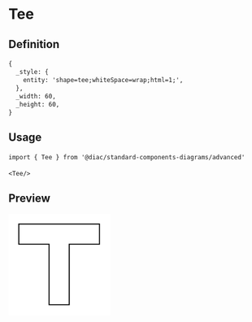 # Tee

## Definition

```
{
  _style: { 
    entity: 'shape=tee;whiteSpace=wrap;html=1;',
  },
  _width: 60,
  _height: 60,
}
```

## Usage

```
import { Tee } from '@diac/standard-components-diagrams/advanced'

<Tee/>
```

## Preview

<img src="./tee.png" width="200"/>
